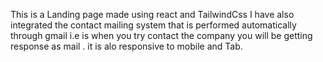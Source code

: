 This is a Landing page made using react and TailwindCss
I have also integrated the contact mailing system that is performed automatically through gmail
i.e is when you try  contact the company you will be getting response as mail .
it is alo responsive to mobile and Tab.
